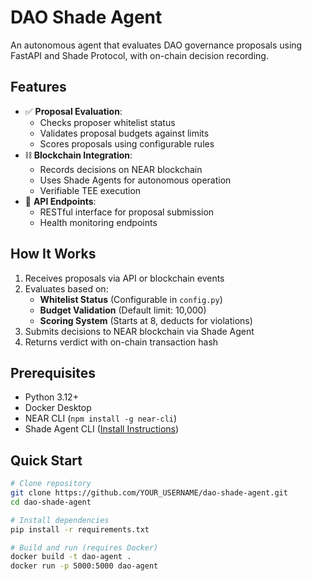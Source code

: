 # DAO Shade Agent

An autonomous agent that evaluates DAO governance proposals using FastAPI and Shade Protocol, with on-chain decision recording.

## Features
- ✅ **Proposal Evaluation**:
  - Checks proposer whitelist status
  - Validates proposal budgets against limits
  - Scores proposals using configurable rules
- ⛓ **Blockchain Integration**:
  - Records decisions on NEAR blockchain
  - Uses Shade Agents for autonomous operation
  - Verifiable TEE execution
- 🚀 **API Endpoints**:
  - RESTful interface for proposal submission
  - Health monitoring endpoints

## How It Works
1. Receives proposals via API or blockchain events
2. Evaluates based on:
   - **Whitelist Status** (Configurable in `config.py`)
   - **Budget Validation** (Default limit: 10,000)
   - **Scoring System** (Starts at 8, deducts for violations)
3. Submits decisions to NEAR blockchain via Shade Agent
4. Returns verdict with on-chain transaction hash

## Prerequisites
- Python 3.12+
- Docker Desktop
- NEAR CLI (`npm install -g near-cli`)
- Shade Agent CLI ([Install Instructions](#shade-agent-setup))

## Quick Start
```bash
# Clone repository
git clone https://github.com/YOUR_USERNAME/dao-shade-agent.git
cd dao-shade-agent

# Install dependencies
pip install -r requirements.txt

# Build and run (requires Docker)
docker build -t dao-agent .
docker run -p 5000:5000 dao-agent
